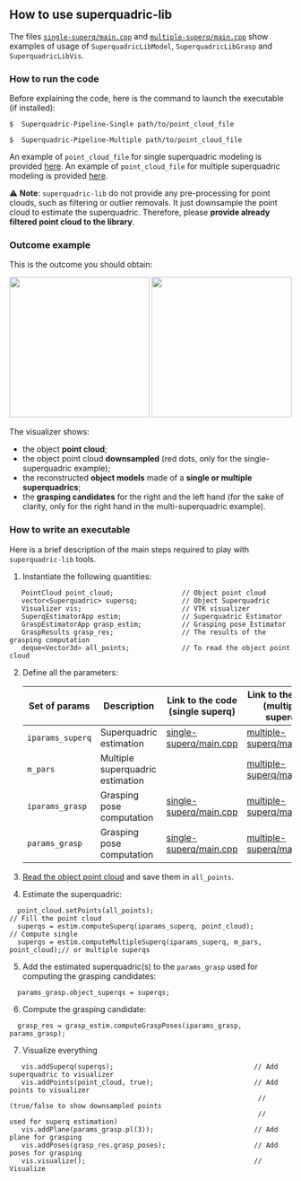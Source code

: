 ## How to use superquadric-lib
The files [`single-superq/main.cpp`](https://github.com/robotology/superquadric-lib/blob/master/src/SuperquadricPipeline/single-superq/main.cpp) and [`multiple-superq/main.cpp`](https://github.com/robotology/superquadric-lib/blob/master/src/SuperquadricPipeline/multiple-superq/main.cpp)
show examples of usage of `SuperquadricLibModel`, `SuperquadricLibGrasp` and `SuperquadricLibVis`.

### How to run the code
Before explaining the code, here is the command  to launch the executable (if installed):
```
$  Superquadric-Pipeline-Single path/to/point_cloud_file
```
```
$  Superquadric-Pipeline-Multiple path/to/point_cloud_file
```
An example of `point_cloud_file` for single superquadric modeling is provided [here](https://github.com/robotology/superquadric-lib/blob/master/misc/example-bottle).
An example of `point_cloud_file` for multiple superquadric modeling is provided [here](https://github.com/robotology/superquadric-lib/blob/master/misc/example-drill).

:warning: **Note**: `superquadric-lib` do not provide any pre-processing for point clouds, such as filtering or outlier removals. It just downsample the point cloud to estimate the superquadric. Therefore, please **provide already filtered point cloud to the library**. 



### Outcome example
This is the  outcome you should obtain:

<img src="https://github.com/robotology/superquadric-lib/blob/master/misc/example-bottle.png" width = "250"> <img src="https://github.com/robotology/superquadric-lib/blob/master/misc/example-drill.png" width = "250">


The visualizer shows:
- the object **point cloud**;
- the object point cloud **downsampled** (red dots, only for the single-superquadric example);
- the reconstructed **object models** made of a **single or multiple superquadrics**;
- the **grasping candidates** for the right and the left hand (for the sake of clarity, only for the right hand in the multi-superquadric example).

### How to write an executable
Here is a brief description of the main steps required to play with `superquadric-lib` tools.

1. Instantiate the following quantities:
```
   PointCloud point_cloud;                 // Object point cloud
   vector<Superquadric> supersq;           // Object Superquadric
   Visualizer vis;                         // VTK visualizer
   SuperqEstimatorApp estim;               // Superquadric Estimator
   GraspEstimatorApp grasp_estim;          // Grasping pose Estimator
   GraspResults grasp_res;                 // The results of the grasping computation
   deque<Vector3d> all_points;             // To read the object point cloud
```
2. Define all the parameters:

    | Set of params | Description | Link to the code (single superq) | Link to the code (multiple superq) |
    | ------------- | ------------- |------------- |------------- |
    | `iparams_superq` | Superquadric estimation | [single-superq/main.cpp](https://github.com/robotology/superquadric-lib/blob/master/src/SuperquadricPipeline/single-superq/main.cpp#L51) | [multiple-superq/main.cpp](https://github.com/robotology/superquadric-lib/blob/master/src/SuperquadricPipeline/multiple-superq/main.cpp#L49) |
     | `m_pars` | Multiple superquadric estimation |  | [multiple-superq/main.cpp](https://github.com/robotology/superquadric-lib/blob/master/src/SuperquadricPipeline/multiple-superq/main.cpp#L63) |
    |`iparams_grasp` | Grasping pose computation | [single-superq/main.cpp](https://github.com/robotology/superquadric-lib/blob/master/src/SuperquadricPipeline/single-superq/main.cpp#L65)  |  [multiple-superq/main.cpp](https://github.com/robotology/superquadric-lib/blob/master/src/SuperquadricPipeline/multiple-superq/main.cpp#L72)|
    | `params_grasp` | Grasping pose computation | [single-superq/main.cpp](https://github.com/robotology/superquadric-lib/blob/master/src/SuperquadricPipeline/single-superq/main.cpp#L127)|[multiple-superq/main.cpp](https://github.com/robotology/superquadric-lib/blob/master/src/SuperquadricPipeline/multiple-superq/main.cpp#L132)|

3. [Read the object point cloud](https://github.com/robotology/superquadric-lib/blob/master/src/SuperquadricPipeline/single-superq/main.cpp#L78)
and save them in `all_points`.
4. Estimate the superquadric:
```
  point_cloud.setPoints(all_points);                                         // Fill the point cloud    
  superqs = estim.computeSuperq(iparams_superq, point_cloud);                // Compute single 
  superqs = estim.computeMultipleSuperq(iparams_superq, m_pars, point_cloud);// or multiple superqs
```
5. Add the estimated superquadric(s) to the `params_grasp` used for computing the grasping candidates:
```
  params_grasp.object_superqs = superqs;
```
6. Compute the grasping candidate:
```
  grasp_res = grasp_estim.computeGraspPoses(iparams_grasp, params_grasp);
```
7. Visualize everything
```
   vis.addSuperq(superqs);                                   // Add superquadric to visualizer
   vis.addPoints(point_cloud, true);                         // Add points to visualizer
                                                              // (true/false to show downsampled points
                                                              //    used for superq estimation)
   vis.addPlane(params_grasp.pl(3));                         // Add plane for grasping
   vis.addPoses(grasp_res.grasp_poses);                      // Add poses for grasping
   vis.visualize();                                          // Visualize
```
